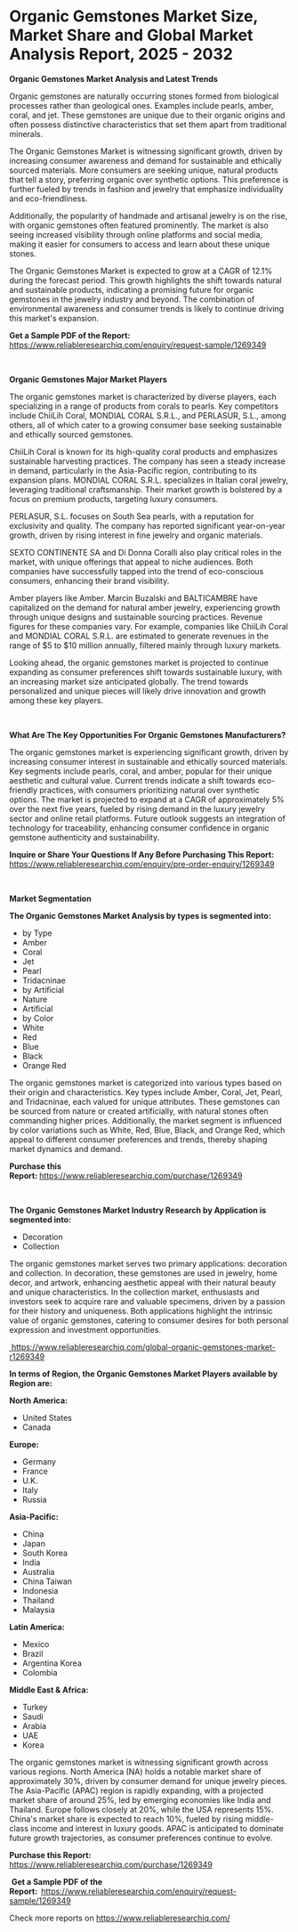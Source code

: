 <p><h1>Organic Gemstones Market Size, Market Share and Global Market Analysis Report, 2025 - 2032</h1></p><p><strong>Organic Gemstones Market Analysis and Latest Trends</strong></p>
<p><p>Organic gemstones are naturally occurring stones formed from biological processes rather than geological ones. Examples include pearls, amber, coral, and jet. These gemstones are unique due to their organic origins and often possess distinctive characteristics that set them apart from traditional minerals.</p><p>The Organic Gemstones Market is witnessing significant growth, driven by increasing consumer awareness and demand for sustainable and ethically sourced materials. More consumers are seeking unique, natural products that tell a story, preferring organic over synthetic options. This preference is further fueled by trends in fashion and jewelry that emphasize individuality and eco-friendliness.</p><p>Additionally, the popularity of handmade and artisanal jewelry is on the rise, with organic gemstones often featured prominently. The market is also seeing increased visibility through online platforms and social media, making it easier for consumers to access and learn about these unique stones.</p><p>The Organic Gemstones Market is expected to grow at a CAGR of 12.1% during the forecast period. This growth highlights the shift towards natural and sustainable products, indicating a promising future for organic gemstones in the jewelry industry and beyond. The combination of environmental awareness and consumer trends is likely to continue driving this market's expansion.</p></p>
<p><strong>Get a Sample PDF of the Report:&nbsp;</strong> <a href="https://www.reliableresearchiq.com/enquiry/request-sample/1269349?utm_campaign=2927&utm_medium=2&utm_source=Github&utm_content=ia&utm_term=24032025&utm_id=organic-gemstones">https://www.reliableresearchiq.com/enquiry/request-sample/1269349</a></p>
<p>&nbsp;</p>
<p><strong>Organic Gemstones Major Market Players</strong></p>
<p><p>The organic gemstones market is characterized by diverse players, each specializing in a range of products from corals to pearls. Key competitors include ChiiLih Coral, MONDIAL CORAL S.R.L., and PERLASUR, S.L., among others, all of which cater to a growing consumer base seeking sustainable and ethically sourced gemstones.</p><p>ChiiLih Coral is known for its high-quality coral products and emphasizes sustainable harvesting practices. The company has seen a steady increase in demand, particularly in the Asia-Pacific region, contributing to its expansion plans. MONDIAL CORAL S.R.L. specializes in Italian coral jewelry, leveraging traditional craftsmanship. Their market growth is bolstered by a focus on premium products, targeting luxury consumers.</p><p>PERLASUR, S.L. focuses on South Sea pearls, with a reputation for exclusivity and quality. The company has reported significant year-on-year growth, driven by rising interest in fine jewelry and organic materials.</p><p>SEXTO CONTINENTE SA and Di Donna Coralli also play critical roles in the market, with unique offerings that appeal to niche audiences. Both companies have successfully tapped into the trend of eco-conscious consumers, enhancing their brand visibility.</p><p>Amber players like Amber. Marcin Buzalski and BALTICAMBRE have capitalized on the demand for natural amber jewelry, experiencing growth through unique designs and sustainable sourcing practices. Revenue figures for these companies vary. For example, companies like ChiiLih Coral and MONDIAL CORAL S.R.L. are estimated to generate revenues in the range of $5 to $10 million annually, filtered mainly through luxury markets.</p><p>Looking ahead, the organic gemstones market is projected to continue expanding as consumer preferences shift towards sustainable luxury, with an increasing market size anticipated globally. The trend towards personalized and unique pieces will likely drive innovation and growth among these key players.</p></p>
<p>&nbsp;</p>
<p><strong>What Are The Key Opportunities For Organic Gemstones Manufacturers?</strong></p>
<p><p>The organic gemstones market is experiencing significant growth, driven by increasing consumer interest in sustainable and ethically sourced materials. Key segments include pearls, coral, and amber, popular for their unique aesthetic and cultural value. Current trends indicate a shift towards eco-friendly practices, with consumers prioritizing natural over synthetic options. The market is projected to expand at a CAGR of approximately 5% over the next five years, fueled by rising demand in the luxury jewelry sector and online retail platforms. Future outlook suggests an integration of technology for traceability, enhancing consumer confidence in organic gemstone authenticity and sustainability. </p></p>
<p><strong>Inquire or Share Your Questions If Any Before Purchasing This Report:</strong> <a href="https://www.reliableresearchiq.com/enquiry/pre-order-enquiry/1269349?utm_campaign=2927&utm_medium=2&utm_source=Github&utm_content=ia&utm_term=24032025&utm_id=organic-gemstones">https://www.reliableresearchiq.com/enquiry/pre-order-enquiry/1269349</a></p>
<p>&nbsp;</p>
<p><strong>Market Segmentation</strong></p>
<p><strong>The Organic Gemstones Market Analysis by types is segmented into:</strong></p>
<p><ul><li>by Type</li><li>Amber</li><li>Coral</li><li>Jet</li><li>Pearl</li><li>Tridacninae</li><li>by Artificial</li><li>Nature</li><li>Artificial</li><li>by Color</li><li>White</li><li>Red</li><li>Blue</li><li>Black</li><li>Orange Red</li></ul></p>
<p><p>The organic gemstones market is categorized into various types based on their origin and characteristics. Key types include Amber, Coral, Jet, Pearl, and Tridacninae, each valued for unique attributes. These gemstones can be sourced from nature or created artificially, with natural stones often commanding higher prices. Additionally, the market segment is influenced by color variations such as White, Red, Blue, Black, and Orange Red, which appeal to different consumer preferences and trends, thereby shaping market dynamics and demand.</p></p>
<p><strong>Purchase this Report:&nbsp;</strong><a href="https://www.reliableresearchiq.com/purchase/1269349?utm_campaign=2927&utm_medium=2&utm_source=Github&utm_content=ia&utm_term=24032025&utm_id=organic-gemstones">https://www.reliableresearchiq.com/purchase/1269349</a></p>
<p>&nbsp;</p>
<p><strong>The Organic Gemstones Market Industry Research by Application is segmented into:</strong></p>
<p><ul><li>Decoration</li><li>Collection</li></ul></p>
<p><p>The organic gemstones market serves two primary applications: decoration and collection. In decoration, these gemstones are used in jewelry, home decor, and artwork, enhancing aesthetic appeal with their natural beauty and unique characteristics. In the collection market, enthusiasts and investors seek to acquire rare and valuable specimens, driven by a passion for their history and uniqueness. Both applications highlight the intrinsic value of organic gemstones, catering to consumer desires for both personal expression and investment opportunities.</p></p>
<p><a href="https://www.reliableresearchiq.com/global-organic-gemstones-market-r1269349?utm_campaign=2927&utm_medium=2&utm_source=Github&utm_content=ia&utm_term=24032025&utm_id=organic-gemstones">&nbsp;https://www.reliableresearchiq.com/global-organic-gemstones-market-r1269349</a></p>
<p><strong>In terms of Region, the Organic Gemstones Market Players available by Region are:</strong></p>
<p>
    <p> <strong> North America: </strong>
        <ul>
            <li>United States</li>
            <li>Canada</li>
        </ul>
        </p> 
    <p> <strong> Europe: </strong>
        <ul>
            <li>Germany</li>
            <li>France</li>
            <li>U.K.</li>
            <li>Italy</li>
            <li>Russia</li>
        </ul>
        </p> 
    <p> <strong> Asia-Pacific: </strong>
        <ul>
            <li>China</li>
            <li>Japan</li>
            <li>South Korea</li>
            <li>India</li>
            <li>Australia</li>
            <li>China Taiwan</li>
            <li>Indonesia</li>
            <li>Thailand</li>
            <li>Malaysia</li>
        </ul>
        </p> 
    <p> <strong> Latin America: </strong>
        <ul>
            <li>Mexico</li>
            <li>Brazil</li>
            <li>Argentina Korea</li>
            <li>Colombia</li>
        </ul>
        </p> 
    <p> <strong> Middle East & Africa: </strong>
        <ul>
            <li>Turkey</li>
            <li>Saudi</li>
            <li>Arabia</li>
            <li>UAE</li>
            <li>Korea</li>
        </ul>
    </p>
    </p>
<p><p>The organic gemstones market is witnessing significant growth across various regions. North America (NA) holds a notable market share of approximately 30%, driven by consumer demand for unique jewelry pieces. The Asia-Pacific (APAC) region is rapidly expanding, with a projected market share of around 25%, led by emerging economies like India and Thailand. Europe follows closely at 20%, while the USA represents 15%. China's market share is expected to reach 10%, fueled by rising middle-class income and interest in luxury goods. APAC is anticipated to dominate future growth trajectories, as consumer preferences continue to evolve.</p></p>
<p><strong>Purchase this Report: </strong><a href="https://www.reliableresearchiq.com/purchase/1269349?utm_campaign=2927&utm_medium=2&utm_source=Github&utm_content=ia&utm_term=24032025&utm_id=organic-gemstones">https://www.reliableresearchiq.com/purchase/1269349</a></p>
<p>&nbsp;<strong>Get a Sample PDF of the Report:&nbsp;&nbsp;</strong><a href="https://www.reliableresearchiq.com/enquiry/request-sample/1269349?utm_campaign=2927&utm_medium=2&utm_source=Github&utm_content=ia&utm_term=24032025&utm_id=organic-gemstones">https://www.reliableresearchiq.com/enquiry/request-sample/1269349</a></p>
<p><strong></strong></p>
<p>Check more reports on <a href="https://www.reliableresearchiq.com/?utm_campaign=2927&utm_medium=2&utm_source=Github&utm_content=ia&utm_term=24032025&utm_id=organic-gemstones">https://www.reliableresearchiq.com/</a></p>